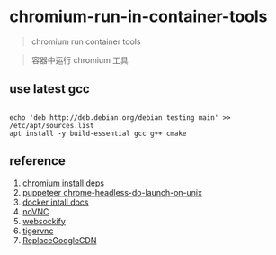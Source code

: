 # chromium-run-in-container-tools

> chromium run container tools

> 容器中运行 chromium 工具

## use latest gcc

```shell

echo 'deb http://deb.debian.org/debian testing main' >> /etc/apt/sources.list
apt install -y build-essential gcc g++ cmake 

```

## reference

1. [chromium install deps](https://chromium.googlesource.com/chromium/src/+/main/build/install-build-deps.sh)
1. [puppeteer chrome-headless-do-launch-on-unix](https://github.com/puppeteer/puppeteer/blob/main/docs/troubleshooting.md#chrome-headless-doesnt-launch-on-unix)
1. [docker intall docs ](https://docs.docker.com/engine/install/debian/)
1. [noVNC](https://github.com/novnc/noVNC.git)
1. [websockify](https://github.com/novnc/websockify.git)
1. [tigervnc](https://tigervnc.org/)
1. [ReplaceGoogleCDN](https://github.com/justjavac/ReplaceGoogleCDN.git)


